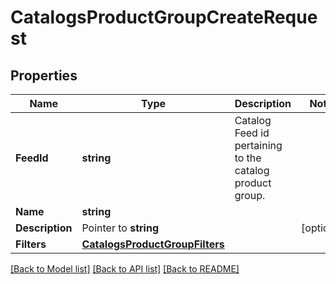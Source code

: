 # CatalogsProductGroupCreateRequest

## Properties

Name | Type | Description | Notes
------------ | ------------- | ------------- | -------------
**FeedId** | **string** | Catalog Feed id pertaining to the catalog product group. | 
**Name** | **string** |  | 
**Description** | Pointer to **string** |  | [optional] 
**Filters** | [**CatalogsProductGroupFilters**](CatalogsProductGroupFilters.md) |  | 

[[Back to Model list]](../README.md#documentation-for-models) [[Back to API list]](../README.md#documentation-for-api-endpoints) [[Back to README]](../README.md)



